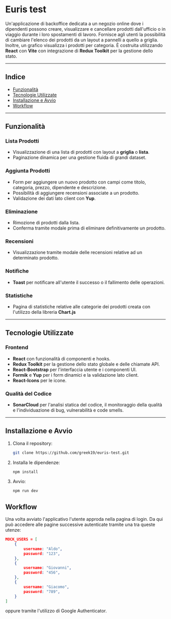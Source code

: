 # **Euris test**

Un'applicazione di backoffice dedicata a un negozio online dove i dipendenti possono creare, visualizzare e cancellare prodotti dall'ufficio o in viaggio durante i loro spostamenti di lavoro.
Fornisce agli utenti la possibilità di cambiare l'elenco dei prodotti da un layout a pannelli a quello a griglia. 
Inoltre, un grafico visualizza i prodotti per categoria. È costruita utilizzando **React** con **Vite** con integrazione di **Redux Toolkit** per la gestione dello stato.

---

## **Indice**
- [Funzionalità](#funzionalità)
- [Tecnologie Utilizzate](#tecnologie-utilizzate)
- [Installazione e Avvio](#installazione-e-avvio)
- [Workflow](#Workflow)


---

## **Funzionalità**
### Lista Prodotti
- Visualizzazione di una lista di prodotti con layout a **griglia** o **lista**.
- Paginazione dinamica per una gestione fluida di grandi dataset.

### Aggiunta Prodotti
- Form per aggiungere un nuovo prodotto con campi come titolo, categoria, prezzo, dipendente e descrizione.
- Possibilità di aggiungere recensioni associate a un prodotto.
- Validazione dei dati lato client con **Yup**.

### Eliminazione
- Rimozione di prodotti dalla lista.
- Conferma tramite modale prima di eliminare definitivamente un prodotto.

### Recensioni
- Visualizzazione tramite modale delle recensioni relative ad un determinato prodotto.

### Notifiche
- **Toast** per notificare all'utente il successo o il fallimento delle operazioni.

### Statistiche
- Pagina di statistiche relative alle categorie dei prodotti creata con l'utilizzo della libreria **Chart.js**


---

## **Tecnologie Utilizzate**
### Frontend
- **React** con funzionalità di componenti e hooks.
- **Redux Toolkit** per la gestione dello stato globale e delle chiamate API.
- **React-Bootstrap** per l'interfaccia utente e i componenti UI.
- **Formik** e **Yup** per i form dinamici e la validazione lato client.
- **React-Icons** per le icone.

### Qualità del Codice
- **SonarCloud** per l'analisi statica del codice, il monitoraggio della qualità e l'individuazione di bug, vulnerabilità e code smells.

---

## **Installazione e Avvio**

1. Clona il repository:
   ```bash
   git clone https://github.com/greek19/euris-test.git

2. Installa le dipendenze:
    ```bash
    npm install
3. Avvio:
    ```bash
    npm run dev

## **Workflow**

Una volta avviato l'applicativo l'utente approda nella pagina di login. Da qui può accedere alle pagine successive autenticate tramite una tra queste utenze:
```json
MOCK_USERS = [
    {
        username: "Aldo",
        password: "123",
    },
    {
        username: "Giovanni",
        password: "456",
    },
    {
        username: "Giacomo",
        password: "789",
    }
]
```

oppure tramite l'utilizzo di Google Authenticator.


